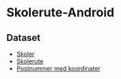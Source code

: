 # Skolerute-Android

## Dataset
* [Skoler](http://open.stavanger.kommune.no/dataset/skoler-stavanger)
* [Skolerute](http://open.stavanger.kommune.no/dataset/skolerute-stavanger)
* [Postnummer med koordinater](http://www.erikbolstad.no/postnummer-koordinatar/txt/)

